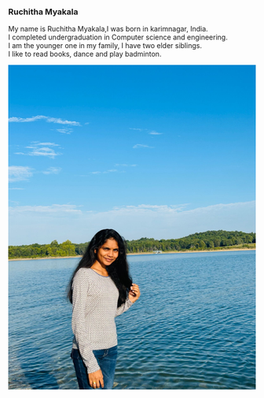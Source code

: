 ### Ruchitha Myakala
My name is Ruchitha Myakala,I was born in karimnagar, India. <br>
I completed undergraduation in Computer science and engineering.<br>
I am the younger one in my family, I have two elder siblings.<br>
I like to read books, dance and play badminton.

![MyPhoto](MyPhoto.jpeg)

